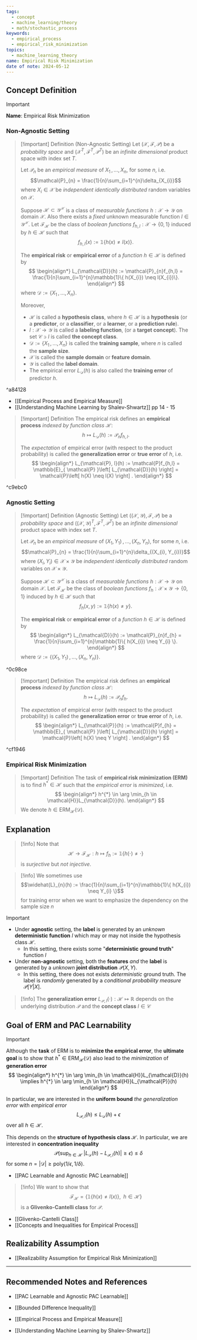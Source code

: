 ```yaml
---
tags:
  - concept
  - machine_learning/theory
  - math/stochastic_process
keywords:
  - empirical_process
  - empirical_risk_minimization
topics:
  - machine_learning_theory
name: Empirical Risk Minimization
date of note: 2024-05-12
---
```


## Concept Definition

>[!important]
>**Name**: Empirical Risk Minimization

### Non-Agnostic Setting

>[!important] Definition (Non-Agnostic Setting)
>Let $(\mathcal{X}, \mathscr{F}, \mathcal{P})$ be a *probability space* and $(\mathcal{X}^T, \mathscr{F}^T, \mathcal{P}^T)$ be an *infinite dimensional* product space with index set $T$.  
>
>Let $\mathcal{P}_{n}$ be an *empirical measure* of $X_{1} \,{,}\ldots{,}\,X_{n}$, for some $n$, i.e.
>$$\mathcal{P}_{n} = \frac{1}{n}\sum_{i=1}^{n}\delta_{X_{i}}$$
>where $X_{i}\in \mathcal{X}$ be *independent identically distributed* random variables on $\mathcal{X}$. 
>
>Suppose $\mathcal{H} \subset \mathcal{Y}^{\mathcal{X}}$ is a class of *measurable functions* $h: \mathcal{X} \to  \mathcal{Y}$ on domain $\mathcal{X}$. Also there exists a *fixed* unknown measurable function $l \in \mathcal{Y}^{\mathcal{X}}$. Let  $\mathcal{F}_{\mathcal{H}}$ be  the class of *boolean  functions* $f_{h, l}: \mathcal{X} \to \{ 0, 1 \}$ induced by $h \in \mathcal{H}$ such that 
>$$
>f_{h,l}(x) := \mathbb{1}\{ h(x) \neq l(x) \}.
>$$
>
>The **empirical risk** or **empirical error** of a *function* $h\in \mathcal{H}$ is defined by
>$$
>\begin{align*}
> L_{\mathcal{D}}(h) := \mathcal{P}_{n}f_{h,l} =  \frac{1}{n}\sum_{i=1}^{n}\mathbb{1}\{ h(X_{i}) \neq l(X_{i})\}.
>\end{align*}
>$$
>where $\mathcal{D} := \{ X_{1} \,{,}\ldots{,}\,X_{n}\}$.
>
>Moreover, 
>- $\mathcal{H}$ is called a **hypothesis class**, where $h \in \mathcal{H}$ is a **hypothesis** (or a **predictor**, or a **classifier**, or a **learner**, or a **prediction rule**).
>- $l: \mathcal{X} \to \mathcal{Y}$ is called a **labeling function**, (or a **target concept**). The set $\mathcal{C} \ni l$ is called **the concept class**.
>- $\mathcal{D} := \{ X_{1} \,{,}\ldots{,}\,X_{n}\}$  is called the **training sample**, where $n$ is called the **sample size**.
>- $\mathcal{X}$ is called the **sample domain** or **feature domain**.
>- $\mathcal{Y}$ is called the **label domain**.
>- The empirical error $L_{\mathcal{D}}(h)$ is also called the **training error** of predictor $h$.

^a84128

- [[Empirical Process and Empirical Measure]]
- [[Understanding Machine Learning by Shalev-Shwartz]] pp 14 - 15



>[!important] Definition
>The empirical risk defines an **empirical process** *indexed by function class* $\mathcal{H}$:
>$$
> h \mapsto L_{\mathcal{D}}(h) := \mathcal{P}_{n}f_{h,l}.
>$$
>
>The *expectation* of empirical error (with respect to the product probability) is called the **generalization error** or **true error** of $h$, i.e.
>$$
>\begin{align*}
> L_{\mathcal{P}, l}(h) := \mathcal{P}f_{h,l} = \mathbb{E}_{ \mathcal{P} }\left[  L_{\mathcal{D}}(h) \right]  = \mathcal{P}\left[ h(X) \neq l(X) \right] .
>\end{align*}
>$$

^c9ebc0

### Agnostic Setting

>[!important] Definition (Agnostic Setting)
>Let $((\mathcal{X}, \mathcal{Y}), \mathscr{F}, \mathcal{P})$ be a *probability space* and $((\mathcal{X}, \mathcal{Y})^T, \mathscr{F}^T, \mathcal{P}^T)$ be an *infinite dimensional* product space with index set $T$.  
>
>Let $\mathcal{P}_{n}$ be an *empirical measure* of $(X_{1}, Y_{1}) \,{,}\ldots{,}\,(X_{n}, Y_{n})$, for some $n$, i.e.
>$$\mathcal{P}_{n} = \frac{1}{n}\sum_{i=1}^{n}\delta_{(X_{i}, Y_{i})}$$
>where $(X_{i}, Y_{i})\in \mathcal{X} \times \mathcal{Y}$ be *independent identically distributed* random variables on $\mathcal{X}\times \mathcal{Y}$. 
>
>Suppose $\mathcal{H} \subset \mathcal{Y}^{\mathcal{X}}$ is a class of *measurable functions* $h: \mathcal{X} \to  \mathcal{Y}$ on domain $\mathcal{X}$.  Let  $\mathcal{F}_{\mathcal{H}}$ be  the class of *boolean  functions* $f_{h}: \mathcal{X} \times \mathcal{Y} \to \{ 0, 1 \}$ induced by $h \in \mathcal{H}$ such that 
>$$
>f_{h}(x, y) := \mathbb{1}\{ h(x) \neq y \}.
>$$
>
>The **empirical risk** or **empirical error** of a *function* $h\in \mathcal{H}$ is defined by
>$$
>\begin{align*}
> L_{\mathcal{D}}(h) := \mathcal{P}_{n}f_{h} =  \frac{1}{n}\sum_{i=1}^{n}\mathbb{1}\{ h(X_{i}) \neq Y_{i} \}.
>\end{align*}
>$$
>where $\mathcal{D} := \{ (X_{1}, Y_{1}) \,{,}\ldots{,}\,(X_{n}, Y_{n}) \}$.
>

^0c98ce



>[!important] Definition
>The empirical risk defines an **empirical process** *indexed by function class* $\mathcal{H}$:
>$$
> h \mapsto L_{\mathcal{D}}(h) := \mathcal{P}_{n}f_{h}.
>$$
>
>The *expectation* of empirical error (with respect to the product probability) is called the **generalization error** or **true error** of $h$, i.e.
>$$
>\begin{align*}
> L_{\mathcal{P}}(h) := \mathcal{P}f_{h} = \mathbb{E}_{ \mathcal{P} }\left[  L_{\mathcal{D}}(h) \right]  = \mathcal{P}\left[ h(X) \neq Y \right] .
>\end{align*}
>$$

^cf1946

### Empirical Risk Minimization

>[!important] Definition
>The task of **empirical risk minimization (ERM)** is to find $h^{*}\in \mathcal{H}$ such that the *empirical error* is *minimized*, i.e.
>$$
>\begin{align*}
> h^{*} \in \arg \min_{h \in \mathcal{H}}L_{\mathcal{D}}(h).
>\end{align*}
>$$
>We denote $h \in \text{ERM}_{\mathcal{H}}(\mathcal{D}).$


## Explanation


>[!info]
>Note that 
>$$
>\mathcal{H} \to \mathcal{F}_{\mathcal{H}}:  h \mapsto f_{h}:= \mathbb{1}\{ h(\cdot) \neq \cdot \} 
>$$
>is *surjective* but *not injective*.

>[!info]
>We sometimes use $$\widehat{L}_{n}(h) := \frac{1}{n}\sum_{i=1}^{n}\mathbb{1}\{ h(X_{i}) \neq Y_{i} \}$$ for training error when we want to emphasize the dependency on the sample size $n$

>[!important]
>- Under **agnostic** setting,  the **label** is generated by an *unknown* **deterministic function** $l$ which may or may not inside the hypothesis class $\mathcal{H}$. 
>	- In this setting, there exists some "**deterministic ground truth**" function $l$
>- Under **non-agnostic** setting, both the **features** *and* the **label** is generated by a *unknown* **joint distribution** $\mathcal{P}(X, Y)$. 
>	- In this setting, there does not exists *deterministic* ground truth. The label is *randomly* generated by a *conditional probability measure* $\mathcal{P}[Y | X].$


>[!info]
> The **generalization error** $L_{\mathcal{P}, l}(\cdot): \mathcal{H} \mapsto \mathbb R$ depends on the underlying distribution $\mathcal{P}$ and the **concept class** $l \in \mathcal{C}$

## Goal of ERM and PAC Learnability

>[!important]
>Although the **task** of ERM is to **minimize the empirical error**, the **ultimate goal** is to show that $h^{*}\in \text{ERM}_{\mathcal{H}}(\mathcal{D})$ also lead to the *minimization* of **generation error**
>$$
>\begin{align*}
> h^{*} \in \arg \min_{h \in \mathcal{H}}L_{\mathcal{D}}(h) \implies h^{*} \in \arg \min_{h \in \mathcal{H}}L_{\mathcal{P}}(h)
>\end{align*}
>$$
>
>In particular, we are interested in the **uniform bound** *the generalization error* with *empirical error*
>$$
>L_{\mathcal{P},l}(h) \le L_{\mathcal{D}}(h) + \epsilon
>$$
>over all $h \in \mathcal{H}$.
>
>This depends on the **structure of hypothesis class $\mathcal{H}$**. In particular, we are interested in **concentration inequality**
>$$
>\mathcal{P}\left( \sup_{h \in \mathcal{H}} \;\lvert L_{\mathcal{D}}(h)  -  L_{\mathcal{P},l}(h) \rvert \ge \epsilon \right) \le \delta
>$$
>for some $n = |\mathcal{D}| \ge \text{poly}(1/\epsilon, 1/\delta).$

- [[PAC Learnable and Agnostic PAC Learnable]]

>[!info]
>We want to show that $$\mathcal{F}_{\mathcal{H}} = \{\mathbb{1}\{ h(x) \neq l(x) \}, \;\; h\in \mathcal{H}  \}$$ is a **Glivenko-Cantelli class** for $\mathcal{P}$. 

- [[Glivenko-Cantelli Class]]
- [[Concepts and Inequalities for Empirical Process]]


## Realizability Assumption

- [[Realizability Assumption for Empirical Risk Minimization]]





-----------
##  Recommended Notes and References

- [[PAC Learnable and Agnostic PAC Learnable]]
- [[Bounded Difference Inequality]]

- [[Empirical Process and Empirical Measure]]

- [[Understanding Machine Learning by Shalev-Shwartz]]

